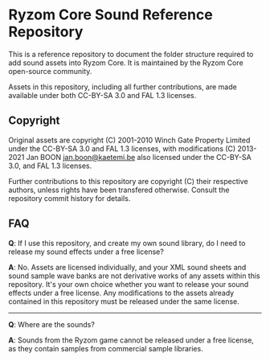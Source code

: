 # Ryzom Core Sound Reference Repository

This is a reference repository to document the folder structure required to add sound assets into Ryzom Core. It is maintained by the Ryzom Core open-source community.

Assets in this repository, including all further contributions, are made available under both CC-BY-SA 3.0 and FAL 1.3 licenses.

## Copyright

Original assets are copyright (C) 2001-2010 Winch Gate Property Limited under the CC-BY-SA 3.0 and FAL 1.3 licenses, with modifications (C) 2013-2021 Jan BOON <jan.boon@kaetemi.be> also licensed under the CC-BY-SA 3.0, and FAL 1.3 licenses.

Further contributions to this repository are copyright (C) their respective authors, unless rights have been transfered otherwise. Consult the repository commit history for details.

## FAQ

**Q**: If I use this repository, and create my own sound library, do I need to release my sound effects under a free license?

**A**: No. Assets are licensed individually, and your XML sound sheets and sound sample wave banks are not derivative works of any assets within this repository. It's your own choice whether you want to release your sound effects under a free license. Any modifications to the assets already contained in this repository must be released under the same license.

---

**Q**: Where are the sounds?

**A**: Sounds from the Ryzom game cannot be released under a free license, as they contain samples from commercial sample libraries.
